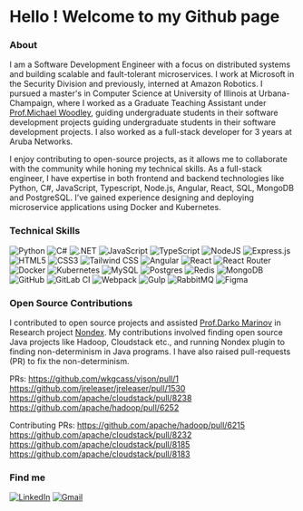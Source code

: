 
<h1> Hello ! Welcome to my Github page</h1>

### About
I am a Software Development Engineer with a focus on distributed systems and building scalable and fault-tolerant microservices. I work at Microsoft in the Security Division and previously, interned at Amazon Robotics. I pursued a master's in Computer Science at University of Illinois at Urbana-Champaign, where I worked as a Graduate Teaching Assistant under [Prof.Michael Woodley](https://www.linkedin.com/in/miwoodley/), guiding undergraduate students in their software development projects guiding undergraduate students in their software development projects. I also worked as a full-stack developer for 3 years at Aruba Networks.

I enjoy contributing to open-source projects, as it allows me to collaborate with the community while honing my technical skills. As a full-stack engineer, I have expertise in both frontend and backend technologies like Python, C#, JavaScript, Typescript, Node.js, Angular, React, SQL, MongoDB and PostgreSQL. I’ve gained experience designing and deploying microservice applications using Docker and Kubernetes.

### Technical Skills

![Python](https://img.shields.io/badge/python-3670A0?logo=python&logoColor=ffdd54)
![C#](https://img.shields.io/badge/c%23-239120?logo=csharp&logoColor=ffffff)
![.NET](https://img.shields.io/badge/.NET-512BD4?logo=.net&logoColor=ffffff)
![JavaScript](https://img.shields.io/badge/javascript-%23323330.svg?logo=javascript&logoColor=%23F7DF1E)
![TypeScript](https://img.shields.io/badge/typescript-%23007ACC.svg?slogo=typescript&logoColor=white)
![NodeJS](https://img.shields.io/badge/node.js-6DA55F?logo=node.js&logoColor=white)
![Express.js](https://img.shields.io/badge/express.js-%23404d59.svg?logo=express&logoColor=%2361DAFB)
![HTML5](https://img.shields.io/badge/HTML5-E34F26?logo=html5&logoColor=white)
![CSS3](https://img.shields.io/badge/css3-%231572B6.svg?logo=css3&logoColor=white)
![Tailwind CSS](https://img.shields.io/badge/Tailwind_CSS-06B6D4?logo=tailwindcss&logoColor=ffffff)
![Angular](https://img.shields.io/badge/angular-%23DD0031.svg?logo=angular&logoColor=white)
![React](https://img.shields.io/badge/react-%2320232a.svg?logo=react&logoColor=%2361DAFB)
![React Router](https://img.shields.io/badge/React_Router-CA4245?logo=react-router&logoColor=white)
![Docker](https://img.shields.io/badge/docker-%230db7ed.svg?logo=docker&logoColor=white)
![Kubernetes](https://img.shields.io/badge/kubernetes-%23326ce5.svg?logo=kubernetes&logoColor=white)
![MySQL](https://img.shields.io/badge/mysql-%2300f.svg?logo=mysql&logoColor=white)
![Postgres](https://img.shields.io/badge/postgres-%23316192.svg?logo=postgresql&logoColor=white)
![Redis](https://img.shields.io/badge/redis-%23DD0031.svg?logo=redis&logoColor=white)
![MongoDB](https://img.shields.io/badge/MongoDB-%234ea94b.svg?logo=mongodb&logoColor=white)
![GitHub](https://img.shields.io/badge/GitHub-181717?logo=github&logoColor=ffffff)
![GitLab CI](https://img.shields.io/badge/gitlab%20ci-%23181717.svg?logo=gitlab&logoColor=white)
![Webpack](https://img.shields.io/badge/Webpack-8DD6F9?logo=webpack&logoColor=ffffff)
![Gulp](https://img.shields.io/badge/Gulp-CF4647?logo=gulp&logoColor=ffffff)
![RabbitMQ](https://img.shields.io/badge/RabbitMQ-FF6600?logo=rabbitmq&logoColor=ffffff)
![Figma](https://img.shields.io/badge/Figma-F24E1E?logo=figma&logoColor=ffffff)

### Open Source Contributions

I contributed to open source projects and assisted [Prof.Darko Marinov](https://www.linkedin.com/in/darko-marinov/) in Research project [Nondex](https://github.com/TestingResearchIllinois/NonDex). My contributions involved finding open source Java projects like Hadoop, Cloudstack etc., and running Nondex plugin to finding non-determinism in Java programs. I have also raised pull-requests (PR) to fix the non-determinism.

PRs: 
https://github.com/wkgcass/vjson/pull/1 
https://github.com/jreleaser/jreleaser/pull/1530
https://github.com/apache/cloudstack/pull/8238
https://github.com/apache/hadoop/pull/6252

Contributing PRs:
https://github.com/apache/hadoop/pull/6215
https://github.com/apache/cloudstack/pull/8232
https://github.com/apache/cloudstack/pull/8185
https://github.com/apache/cloudstack/pull/8183


### Find me
[![LinkedIn](https://img.shields.io/badge/LinkedIn-0077B5?logo=linkedin&logoColor=white)](https://www.linkedin.com/in/kavvya-ramarathnam/)
[![Gmail](https://img.shields.io/badge/Gmail-D14836?logo=gmail&logoColor=white)](mailto:kavvya.ramarathnam@gmail.com)

